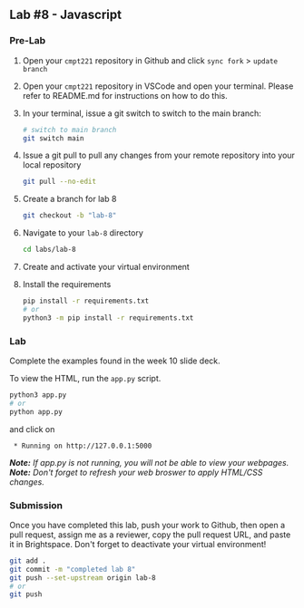 ## Lab #8 - Javascript

### Pre-Lab
1. Open your `cmpt221` repository in Github and click `sync fork` > `update branch`

2. Open your `cmpt221` repository in VSCode and open your terminal. Please refer to README.md for instructions on how to do this. 
3. In your terminal, issue a git switch to switch to the main branch:
    ```bash
    # switch to main branch
    git switch main
    ```
4. Issue a git pull to pull any changes from your remote repository into your local repository
    ```bash
    git pull --no-edit
    ```
5. Create a branch for lab 8
    ```bash
    git checkout -b "lab-8" 
    ```

6. Navigate to your `lab-8` directory
    ```bash
    cd labs/lab-8
    ```
7. Create and activate your virtual environment
8. Install the requirements
    ```bash
    pip install -r requirements.txt
    # or
    python3 -m pip install -r requirements.txt
    ```


### Lab 
Complete the examples found in the week 10 slide deck.

To view the HTML, run the `app.py` script.

```bash
python3 app.py
# or
python app.py
```

and click on 
```
 * Running on http://127.0.0.1:5000
```

_**Note:** If app.py is not running, you will not be able to view your webpages._  
_**Note:** Don't forget to refresh your web broswer to apply HTML/CSS changes._

### Submission
Once you have completed this lab, push your work to Github, then open a pull request, assign me as a reviewer, copy the pull request URL, and paste it in Brightspace. Don't forget to deactivate your virtual environment!

```bash
git add .
git commit -m "completed lab 8"
git push --set-upstream origin lab-8
# or
git push
```

